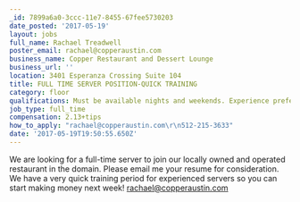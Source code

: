 ```yaml
---
_id: 7899a6a0-3ccc-11e7-8455-67fee5730203
date_posted: '2017-05-19'
layout: jobs
full_name: Rachael Treadwell
poster_email: rachael@copperaustin.com
business_name: Copper Restaurant and Dessert Lounge
business_url: ''
location: 3401 Esperanza Crossing Suite 104
title: FULL TIME SERVER POSITION-QUICK TRAINING
category: floor
qualifications: Must be available nights and weekends. Experience preferred.
job_type: full_time
compensation: 2.13+tips
how_to_apply: "rachael@copperaustin.com\r\n512-215-3633"
date: '2017-05-19T19:50:55.650Z'
---
```

We are looking for a full-time server to join our locally owned and operated restaurant in the domain. Please email me your resume for consideration. We have a very quick training period for experienced servers so you can start making money next week!
rachael@copperaustin.com
